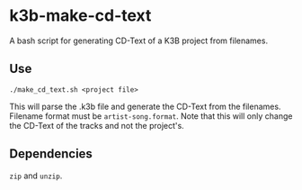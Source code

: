 # k3b-make-cd-text
A bash script for generating CD-Text of a K3B project from filenames.

## Use
```
./make_cd_text.sh <project file>
```
This will parse the .k3b file and generate the CD-Text from the filenames. Filename format must be `artist-song.format`. Note that this will only change the CD-Text of the tracks and not the project's.

## Dependencies
`zip` and `unzip`.
